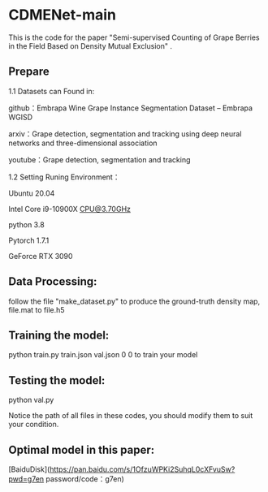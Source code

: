# CDMENet-main
This is the code for the paper "Semi-supervised Counting of Grape Berries in the Field Based on Density Mutual Exclusion" .
## Prepare 
  1.1 Datasets can Found in: 
  
  github：Embrapa Wine Grape Instance Segmentation Dataset – Embrapa WGISD
  
  arxiv：Grape detection, segmentation and tracking using deep neural networks and three-dimensional association
  
  youtube：Grape detection, segmentation and tracking

  1.2 Setting Runing Environment：
  
  Ubuntu 20.04
  
  Intel Core i9-10900X CPU@3.70GHz
  
  python 3.8
  
  Pytorch  1.7.1

  GeForce RTX 3090

## Data Processing:
  follow the file "make_dataset.py" to produce the ground-truth density map, file.mat to file.h5
  
## Training the model:
  python train.py train.json val.json 0 0 to train your model
  
## Testing the model:
  python val.py 
  
  Notice the path of all files in these codes, you should modify them to suit your condition.
  
## Optimal model in this paper:
  [BaiduDisk](https://pan.baidu.com/s/1OfzuWPKi2SuhqL0cXFvuSw?pwd=g7en password/code：g7en) 
